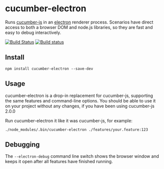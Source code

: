 # cucumber-electron

Runs [cucumber-js](https://github.com/cucumber/cucumber-js) in an [electron](https://github.com/electron/electron) renderer process. Scenarios have direct access to both a browser DOM and node.js libraries, so they are fast and easy to debug interactively.

[![Build Status](https://travis-ci.org/cucumber/cucumber-electron.svg?branch=master)](https://travis-ci.org/cucumber/cucumber-electron) [![Build status](https://ci.appveyor.com/api/projects/status/arac0g9l3uj476x3/branch/master?svg=true)](https://ci.appveyor.com/project/joshski/cucumber-electron/branch/master)

## Install

    npm install cucumber-electron --save-dev

## Usage

cucumber-electron is a drop-in replacement for cucumber-js, supporting the same
features and command-line options. You should be able to use it on your project
without any changes, if you have been using cucumber-js 2.0.0

Run cucumber-electron it like it was cucumber-js, for example:

    ./node_modules/.bin/cucumber-electron ./features/your.feature:123


## Debugging

The `--electron-debug` command line switch shows the browser window and keeps
it open after all features have finished running.
